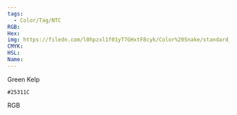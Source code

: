 ```yaml
---
tags:
  - Color/Tag/NTC
RGB:
Hex:
img: https://filedn.com/l0hpzxl1f01yT7GHxtF8cyk/Color%20Snake/standard_csv_to_svg/25311C.svg
CMYK:
HSL:
Name:
---
```

Green Kelp
```palette
#25311C
```
RGB
